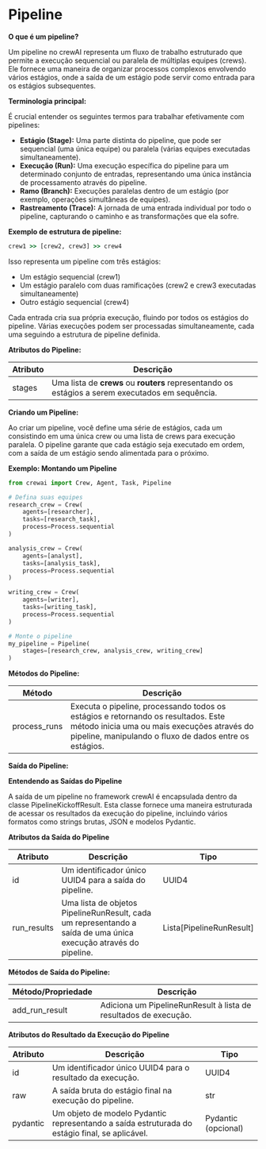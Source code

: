 # Pipeline

**O que é um pipeline?**

Um pipeline no crewAI representa um fluxo de trabalho estruturado que permite a execução sequencial ou paralela de múltiplas equipes (crews). Ele fornece uma maneira de organizar processos complexos envolvendo vários estágios, onde a saída de um estágio pode servir como entrada para os estágios subsequentes.

**Terminologia principal:**

É crucial entender os seguintes termos para trabalhar efetivamente com pipelines:

* **Estágio (Stage):** Uma parte distinta do pipeline, que pode ser sequencial (uma única equipe) ou paralela (várias equipes executadas simultaneamente).
* **Execução (Run):** Uma execução específica do pipeline para um determinado conjunto de entradas, representando uma única instância de processamento através do pipeline.
* **Ramo (Branch):** Execuções paralelas dentro de um estágio (por exemplo, operações simultâneas de equipes).
* **Rastreamento (Trace):** A jornada de uma entrada individual por todo o pipeline, capturando o caminho e as transformações que ela sofre.

**Exemplo de estrutura de pipeline:**

```cmd
crew1 >> [crew2, crew3] >> crew4
```

Isso representa um pipeline com três estágios:

* Um estágio sequencial (crew1)
* Um estágio paralelo com duas ramificações (crew2 e crew3 executadas simultaneamente)
* Outro estágio sequencial (crew4)

Cada entrada cria sua própria execução, fluindo por todos os estágios do pipeline. Várias execuções podem ser processadas simultaneamente, cada uma seguindo a estrutura de pipeline definida.

**Atributos do Pipeline:**

| Atributo | Descrição |
|---|---|
| stages | Uma lista de **crews** ou **routers** representando os estágios a serem executados em sequência. |

**Criando um Pipeline:**

Ao criar um pipeline, você define uma série de estágios, cada um consistindo em uma única crew ou uma lista de crews para execução paralela. O pipeline garante que cada estágio seja executado em ordem, com a saída de um estágio sendo alimentada para o próximo.

**Exemplo: Montando um Pipeline**

```python
from crewai import Crew, Agent, Task, Pipeline

# Defina suas equipes
research_crew = Crew(
    agents=[researcher],
    tasks=[research_task],
    process=Process.sequential
)

analysis_crew = Crew(
    agents=[analyst],
    tasks=[analysis_task],
    process=Process.sequential
)

writing_crew = Crew(
    agents=[writer],
    tasks=[writing_task],
    process=Process.sequential
)

# Monte o pipeline
my_pipeline = Pipeline(
    stages=[research_crew, analysis_crew, writing_crew]
)
```

**Métodos do Pipeline:**

| Método | Descrição |
|---|---|
| process_runs | Executa o pipeline, processando todos os estágios e retornando os resultados. Este método inicia uma ou mais execuções através do pipeline, manipulando o fluxo de dados entre os estágios. |

**Saída do Pipeline:**

**Entendendo as Saídas do Pipeline**

A saída de um pipeline no framework crewAI é encapsulada dentro da classe PipelineKickoffResult. Esta classe fornece uma maneira estruturada de acessar os resultados da execução do pipeline, incluindo vários formatos como strings brutas, JSON e modelos Pydantic.

**Atributos da Saída do Pipeline**

| Atributo | Descrição | Tipo |
|---|---|---|
| id | Um identificador único UUID4 para a saída do pipeline. | UUID4 |
| run_results | Uma lista de objetos PipelineRunResult, cada um representando a saída de uma única execução através do pipeline. | Lista[PipelineRunResult] |

**Métodos de Saída do Pipeline:**

| Método/Propriedade | Descrição |
|---|---|
| add_run_result | Adiciona um PipelineRunResult à lista de resultados de execução. |

**Atributos do Resultado da Execução do Pipeline**

| Atributo | Descrição | Tipo |
|---|---|---|
| id | Um identificador único UUID4 para o resultado da execução. | UUID4 |
| raw | A saída bruta do estágio final na execução do pipeline. | str |
| pydantic | Um objeto de modelo Pydantic representando a saída estruturada do estágio final, se aplicável. | Pydantic (opcional) |